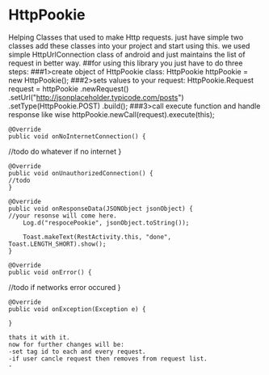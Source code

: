 # HttpPookie
Helping Classes that used to make Http requests.
just have simple two classes add these classes into your project and start using this.
we used simple HttpUrlConnection class of android and just maintains the list of request in better way.
##for using this library you just have to do three steps:
###1>create object of HttpPookie class:
 HttpPookie httpPookie = new HttpPookie();
###2>sets values to your request:
 HttpPookie.Request request = httpPookie
                .newRequest()
                .setUrl("http://jsonplaceholder.typicode.com/posts")
                .setType(HttpPookie.POST)
                .build();
###3>call execute function and handle response like wise
 httpPookie.newCall(request).execute(this);
 
 
    @Override
    public void onNoInternetConnection() {
//todo do whatever if no internet
    }

    @Override
    public void onUnauthorizedConnection() {
    //todo 
    }

    @Override
    public void onResponseData(JSONObject jsonObject) {
    //your resonse will come here.
        Log.d("respocePookie", jsonObject.toString());

        Toast.makeText(RestActivity.this, "done", Toast.LENGTH_SHORT).show();
    }

    @Override
    public void onError() {
//todo if networks error occured
    }

    @Override
    public void onException(Exception e) {

    }
    
    thats it with it.
    now for further changes will be:
    -set tag id to each and every request.
    -if user cancle request then removes from request list.
    -
